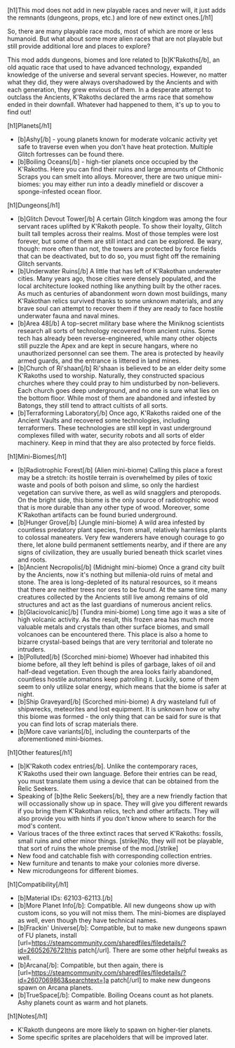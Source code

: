 [h1]This mod does not add in new playable races and never will, it just adds the remnants (dungeons, props, etc.) and lore of new extinct ones.[/h1]

So, there are many playable race mods, most of which are more or less humanoid. But what about some more alien races that are not playable but still provide additional lore and places to explore?

This mod adds dungeons, biomes and lore related to [b]K'Rakoths[/b], an old aquatic race that used to have advanced technology, expanded knowledge of the universe and several servant species. However, no matter what they did, they were always overshadowed by the Ancients and with each generation, they grew envious of them. In a desperate attempt to outclass the Ancients, K'Rakoths declared the arms race that somehow ended in their downfall. Whatever had happened to them, it's up to you to find out!

[h1]Planets[/h1]
- [b]Ashy[/b] - young planets known for moderate volcanic activity yet safe to traverse even when you don't have heat protection. Multiple Glitch fortresses can be found there.
- [b]Boiling Oceans[/b] - high-tier planets once occupied by the K'Rakoths. Here you can find their ruins and large amounts of Chthonic Scraps you can smelt into alloys. Moreover, there are two unique mini-biomes: you may either run into a deadly minefield or discover a sponge-infested ocean floor.

[h1]Dungeons[/h1]
- [b]Glitch Devout Tower[/b]
A certain Glitch kingdom was among the four servant races uplifted by K'Rakoth people. To show their loyalty, Glitch built tall temples across their realms. Most of those temples were lost forever, but some of them are still intact and can be explored. Be wary, though: more often than not, the towers are protected by force fields that can be deactivated, but to do so, you must fight off the remaining Glitch servants.
- [b]Underwater Ruins[/b]
A little that has left of K'Rakothan underwater cities. Many years ago, those cities were densely populated, and the local architecture looked nothing like anything built by the other races. As much as centuries of abandonment worn down most buildings, many K'Rakothan relics survived thanks to some unknown materials, and any brave soul can attempt to recover them if they are ready to face hostile underwater fauna and naval mines.
- [b]Area 48[/b]
A top-secret military base where the Miniknog scientists research all sorts of technology recovered from ancient ruins. Some tech has already been reverse-engineered, while many other objects still puzzle the Apex and are kept in secure hangars, where no unauthorized personnel can see them. The area is protected by heavily armed guards, and the entrance is littered in land mines.
- [b]Church of Ri'shaan[/b]
Ri'shaan is believed to be an elder deity some K'Rakoths used to worship. Naturally, they constructed spacious churches where they could pray to him undisturbed by non-believers. Each church goes deep underground, and no one is sure what lies on the bottom floor. While most of them are abandoned and infested by Batongs, they still tend to attract cultists of all sorts.
- [b]Terraforming Laboratory[/b]
Once ago, K'Rakoths raided one of the Ancient Vaults and recovered some technologies, including terraformers. These technologies are still kept in vast underground complexes filled with water, security robots and all sorts of elder machinery. Keep in mind that they are also protected by force fields.

[h1]Mini-Biomes[/h1]
- [b]Radiotrophic Forest[/b] (Alien mini-biome)
Calling this place a forest may be a stretch: its hostile terrain is overwhelmed by piles of toxic waste and pools of both poison and slime, so only the hardiest vegetation can survive there, as well as wild snagglers and pteropods. On the bright side, this biome is the only source of radiotrophic wood that is more durable than any other type of wood. Moreover, some K'Rakothan artifacts can be found buried underground.
- [b]Hunger Grove[/b] (Jungle mini-biome)
A wild area infested by countless predatory plant species, from small, relatively harmless plants to colossal maneaters. Very few wanderers have enough courage to go there, let alone build permanent settlements nearby, and if there are any signs of civilization, they are usually buried beneath thick scarlet vines and roots.
- [b]Ancient Necropolis[/b] (Midnight mini-biome)
Once a grand city built by the Ancients, now it's nothing but millenia-old ruins of metal and stone. The area is long-depleted of its natural resources, so it means that there are neither trees nor ores to be found. At the same time, many creatures collected by the Ancients still live among remains of old structures and act as the last guardians of numerous ancient relics.
- [b]Glaciovolcanic[/b] (Tundra mini-biome)
Long time ago it was a site of high volcanic activity. As the result, this frozen area has much more valuable metals and crystals than other surface biomes, and small volcanoes can be encountered there. This place is also a home to bizarre crystal-based beings that are very territorial and tolerate no intruders.
- [b]Polluted[/b] (Scorched mini-biome)
Whoever had inhabited this biome before, all they left behind is piles of garbage, lakes of oil and half-dead vegetation. Even though the area looks fairly abandoned, countless hostile automatons keep patrolling it. Luckily, some of them seem to only utilize solar energy, which means that the biome is safer at night.
- [b]Ship Graveyard[/b] (Scorched mini-biome)
A dry wasteland full of shipwrecks, meteorites and lost equipment. It is unknown how or why this biome was formed - the only thing that can be said for sure is that you can find lots of scrap materials there.
- [b]More cave variants[/b], including the counterparts of the aforementioned mini-biomes.

[h1]Other features[/h1]
- [b]K'Rakoth codex entries[/b]. Unlike the contemporary races, K'Rakoths used their own language. Before their entries can be read, you must translate them using a device that can be obtained from the Relic Seekers.
- Speaking of [b]the Relic Seekers[/b], they are a new friendly faction that will occassionally show up in space. They will give you different rewards if you bring them K'Rakothan relics, tech and other artifacts. They will also provide you with hints if you don't know where to search for the mod's content.
- Various traces of the three extinct races that served K'Rakoths: fossils, small ruins and other minor things. [strike]No, they will not be playable, that sort of ruins the whole premise of the mod.[/strike]
- New food and catchable fish with corresponding collection entries.
- New furniture and tenants to make your colonies more diverse.
- New microdungeons for different biomes.

[h1]Compatibility[/h1]
- [b]Material IDs: 62103-62113.[/b]
- [b]More Planet Info[/b]: Compatible. All new dungeons show up with custom icons, so you will not miss them. The mini-biomes are displayed as well, even though they have technical names.
- [b]Frackin' Universe[/b]: Compatible, but to make new dungeons spawn of FU planets, install [url=https://steamcommunity.com/sharedfiles/filedetails/?id=2605267672]this patch[/url]. There are some other helpful tweaks as well.
- [b]Arcana[/b]: Compatible, but then again, there is [url=https://steamcommunity.com/sharedfiles/filedetails/?id=2607069863&searchtext=]a patch[/url] to make new dungeons spawn on Arcana planets.
- [b]TrueSpace[/b]: Compatible. Boiling Oceans count as hot planets. Ashy planets count as warm and hot planets.

[h1]Notes[/h1]
- K'Rakoth dungeons are more likely to spawn on higher-tier planets.
- Some specific sprites are placeholders that will be improved later.
